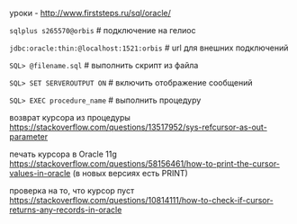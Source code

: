 уроки - http://www.firststeps.ru/sql/oracle/

`sqlplus s265570@orbis` # подключение на гелиос

`jdbc:oracle:thin:@localhost:1521:orbis` # url для внешних подключений

`SQL> @filename.sql`  # выполнить скрипт из файла

`SQL> SET SERVEROUTPUT ON` # включить отображение сообщений

`SQL> EXEC procedure_name` # выполнить процедуру

возврат курсора из процедуры https://stackoverflow.com/questions/13517952/sys-refcursor-as-out-parameter

печать курсора в Oracle 11g https://stackoverflow.com/questions/58156461/how-to-print-the-cursor-values-in-oracle (в новых версиях есть PRINT)

проверка на то, что курсор пуст https://stackoverflow.com/questions/10814111/how-to-check-if-cursor-returns-any-records-in-oracle